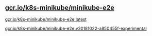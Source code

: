 
[gcr.io/k8s-minikube/minikube-e2e](https://hub.docker.com/r/anjia0532/k8s-minikube.minikube-e2e/tags/)
-----


[gcr.io/k8s-minikube/minikube-e2e:latest](https://hub.docker.com/r/anjia0532/k8s-minikube.minikube-e2e/tags/)


[gcr.io/k8s-minikube/minikube-e2e:v20181022-a850455f-experimental](https://hub.docker.com/r/anjia0532/k8s-minikube.minikube-e2e/tags/)


